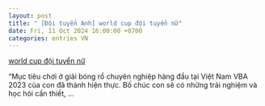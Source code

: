 ```yaml
---
layout: post
title: " [Đội tuyển Anh] world cup đội tuyển nữ"
date: Fri, 11 Oct 2024 16:00:00 +0700
categories: entries VN
---
```

[world cup đội tuyển nữ](https://vasep.com.vn/2024-10-11-d%E1%BB%B1%20%C4%91o%C3%A1n%20%C4%91%C3%A1nh%20%C4%91%E1%BB%81%20%C4%91%C3%A0i%20b%E1%BA%AFc.phtm)

“Mục tiêu chơi ở giải bóng rổ chuyên nghiệp hàng đầu tại Việt Nam VBA 2023 của con đã thành hiện thực. Bố chúc con sẽ có những trải nghiệm và học hỏi cần thiết, ...

